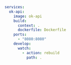 ```yaml {hl_lines="11-14",linenos=true}
services:
  ok-api:
    image: ok-api
    build:
      context: .
      dockerfile: Dockerfile
    ports:
      - "8080:8080"
    develop:
      watch:
        - action: rebuild
          path: .
```
